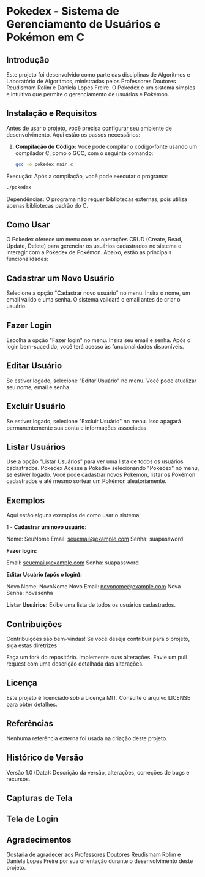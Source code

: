 # Pokedex - Sistema de Gerenciamento de Usuários e Pokémon em C

## Introdução

Este projeto foi desenvolvido como parte das disciplinas de Algoritmos e Laboratório de Algoritmos, ministradas pelos Professores Doutores Reudismam Rolim e Daniela Lopes Freire. O Pokedex é um sistema simples e intuitivo que permite o gerenciamento de usuários e Pokémon.

## Instalação e Requisitos

Antes de usar o projeto, você precisa configurar seu ambiente de desenvolvimento. Aqui estão os passos necessários:

1. **Compilação do Código:** Você pode compilar o código-fonte usando um compilador C, como o GCC, com o seguinte comando:

   ```sh
   gcc -o pokedex main.c

Execução: Após a compilação, você pode executar o programa:
 ```sh
 ./pokedex
 ```

Dependências: O programa não requer bibliotecas externas, pois utiliza apenas bibliotecas padrão do C.

## Como Usar
O Pokedex oferece um menu com as operações CRUD (Create, Read, Update, Delete) para gerenciar os usuários cadastrados no sistema e interagir com a Pokedex de Pokémon. Abaixo, estão as principais funcionalidades:

## Cadastrar um Novo Usuário
Selecione a opção "Cadastrar novo usuário" no menu.
Insira o nome, um email válido e uma senha.
O sistema validará o email antes de criar o usuário.

## Fazer Login
Escolha a opção "Fazer login" no menu.
Insira seu email e senha.
Após o login bem-sucedido, você terá acesso às funcionalidades disponíveis.

## Editar Usuário
Se estiver logado, selecione "Editar Usuário" no menu.
Você pode atualizar seu nome, email e senha.

## Excluir Usuário
Se estiver logado, selecione "Excluir Usuário" no menu.
Isso apagará permanentemente sua conta e informações associadas.

## Listar Usuários
Use a opção "Listar Usuários" para ver uma lista de todos os usuários cadastrados.
Pokedex
Acesse a Pokedex selecionando "Pokedex" no menu, se estiver logado.
Você pode cadastrar novos Pokémon, listar os Pokémon cadastrados e até mesmo sortear um Pokémon aleatoriamente.

## Exemplos
Aqui estão alguns exemplos de como usar o sistema:

1 - **Cadastrar um novo usuário**:

Nome: SeuNome
Email: seuemail@example.com
Senha: suapassword

**Fazer login:**

Email: seuemail@example.com
Senha: suapassword

**Editar Usuário (após o login):**

Novo Nome: NovoNome
Novo Email: novonome@example.com
Nova Senha: novasenha

**Listar Usuários:** Exibe uma lista de todos os usuários cadastrados.

## Contribuições
Contribuições são bem-vindas! Se você deseja contribuir para o projeto, siga estas diretrizes:

Faça um fork do repositório.
Implemente suas alterações.
Envie um pull request com uma descrição detalhada das alterações.

## Licença
Este projeto é licenciado sob a Licença MIT. Consulte o arquivo LICENSE para obter detalhes.

## Referências
Nenhuma referência externa foi usada na criação deste projeto.

## Histórico de Versão
Versão 1.0 (Data): Descrição da versão, alterações, correções de bugs e recursos.

## Capturas de Tela

## Tela de Login

## Agradecimentos
Gostaria de agradecer aos Professores Doutores Reudismam Rolim e Daniela Lopes Freire por sua orientação durante o desenvolvimento deste projeto.






